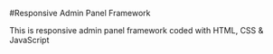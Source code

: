 #Responsive Admin Panel Framework

This is responsive admin panel framework coded with HTML, CSS & JavaScript

